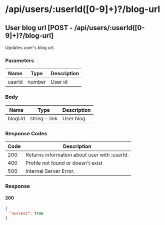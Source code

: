 # /api/users/:userId([0-9]+)?/blog-url

## User blog url [POST - /api/users/:userId([0-9]+)?/blog-url]

Updates user's blog url.

### Parameters

| Name   | Type   | Description |
|--------|--------|-------------|
| userId | number | User id     |

### Body

| Name    | Type          | Description |
|---------|---------------|-------------|
| blogUrl | string - link | User blog   |

### Response Codes

| Code | Description                                  |
|------|----------------------------------------------|
| 200  | Returns information about user with :userId. |
| 400  | Profile not found or doesn't exist           |
| 500  | Internal Server Error.                       |

### Response

#### 200

```json
{
  "success": true
}
```